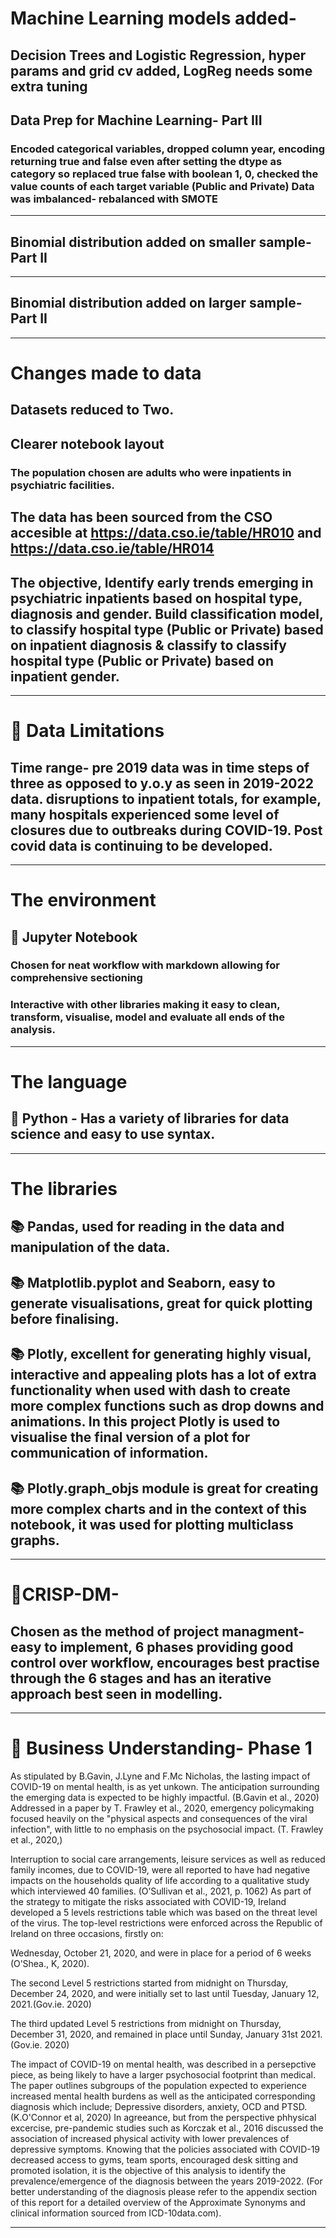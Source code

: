 # Machine Learning models added- 
## Decision Trees and Logistic Regression, hyper params and grid cv added, LogReg needs some extra tuning



## Data Prep for Machine Learning- Part III
### Encoded categorical variables, dropped column year, encoding returning true and false even after setting the dtype as category so replaced true false with boolean 1, 0,  checked the value counts of each target variable (Public and Private) Data was imbalanced- rebalanced with SMOTE

***

## Binomial distribution added on smaller sample- Part II

***

## Binomial distribution added on larger sample- Part II

***

# Changes made to data
## Datasets reduced to Two. 
## Clearer notebook layout
### The population chosen are adults who were inpatients in psychiatric facilities. 
## The data has been sourced from the CSO accesible at https://data.cso.ie/table/HR010 and https://data.cso.ie/table/HR014
## The objective, Identify early trends emerging in psychiatric inpatients based on hospital type, diagnosis and gender. Build classification model, to classify hospital type (Public or Private) based on inpatient diagnosis & classify to classify hospital type (Public or Private) based on inpatient gender.

*** 

# 🔶 Data Limitations
## Time range- pre 2019 data was in time steps of three as opposed to y.o.y as seen in 2019-2022 data.  disruptions to inpatient totals, for example, many hospitals experienced some level of closures due to outbreaks during COVID-19. Post covid data is continuing to be developed.

***

# The environment
## 📙 Jupyter Notebook 
### Chosen for neat workflow with markdown allowing for comprehensive sectioning
### Interactive with other libraries making it easy to clean, transform, visualise, model and evaluate all ends of the analysis.

*** 

# The language
## 🐍 Python - Has a variety of libraries for data science and easy to use syntax.

***

# The libraries
## 📚 Pandas, used for reading in the data and manipulation of the data. 
## 📚 Matplotlib.pyplot and Seaborn, easy to generate visualisations, great for quick plotting before finalising.
## 📚 Plotly, excellent for generating highly visual, interactive and appealing plots has a lot of extra functionality when used with dash to create more complex functions such as drop downs and animations. In this project Plotly is used to visualise the final version of a plot for communication of information. 
## 📚 Plotly.graph_objs module is great for creating more complex charts and in the context of this notebook, it was used for plotting multiclass graphs.

***

# 🚧CRISP-DM-
## Chosen as the method of project managment- easy to implement, 6 phases providing good control over workflow, encourages best practise through the 6 stages and has an iterative approach best seen in modelling.

***

# 💼 Business Understanding- Phase 1

As stipulated by B.Gavin, J.Lyne and F.Mc Nicholas, the lasting impact of COVID-19 on mental health, is as yet unkown. The anticipation surrounding the emerging data is expected to be highly impactful. (B.Gavin et al., 2020) Addressed in a paper by T. Frawley et al., 2020, emergency policymaking focused heavily on the "physical aspects and consequences of the viral infection", with little to no emphasis on the psychosocial impact. (T. Frawley et al., 2020,)

Interruption to social care arrangements, leisure services as well as reduced family incomes, due to COVID-19, were all reported to have had  negative impacts on the households quality of life according to a qualitative study which interviewed 40 families. (O’Sullivan et al., 2021, p. 1062) As part of the strategy to mitigate the risks associated with COVID-19, Ireland developed a 5 levels restrictions table which was based on the threat level of the virus. The top-level restrictions were enforced across the Republic of Ireland on three occasions, firstly on:

Wednesday, October 21, 2020, and were in place for a period of 6 weeks (O’Shea., K, 2020).

The second Level 5 restrictions started from midnight on Thursday, December 24, 2020, and were initially set to last until Tuesday, January 12, 2021.(Gov.ie. 2020)

The third updated Level 5 restrictions from midnight on Thursday, December 31, 2020, and remained in place until Sunday, January 31st 2021. (Gov.ie. 2020)

The impact of COVID-19 on mental health, was described in a persepctive piece, as being likely to have a larger psychosocial footprint than medical. The paper outlines subgroups of the population expected to experience increased mental health burdens as well as the anticipated corresponding diagnosis which include; Depressive disorders, anxiety, OCD and PTSD.(K.O'Connor et al, 2020) In agreeance, but from the perspective phhysical excercise, pre-pandemic studies such as Korczak et al., 2016 discussed the association of increased physical activity with lower prevalences of depressive symptoms. Knowing that the policies associated with COVID-19 decreased access to gyms, team sports, encouraged desk sitting and promoted isolation, it is the objective of this analysis to identify the prevalence/emergence of the diagnosis between the years 2019-2022. (For better understanding of the diagnosis please refer to the appendix section of this report for a detailed overview of the Approximate Synonyms and clinical information sourced from ICD-10data.com).

***

